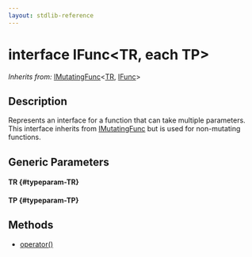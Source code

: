 ```yaml
---
layout: stdlib-reference
---
```


# interface IFunc\<TR, each TP\>

*Inherits from:* [IMutatingFunc](/stdlib-reference/interfaces/imutatingfunc-019/index)\<[TR](/stdlib-reference/interfaces/imutatingfunc-019/index#typeparam-TR), [IFunc](/stdlib-reference/interfaces/ifunc-01/index)\>

## Description

Represents an interface for a function that can take multiple parameters.
This interface inherits from <span class='code'><a href="/stdlib-reference/interfaces/imutatingfunc-019/index" class="code_type">IMutatingFunc</a></span> but is used for non-mutating functions.


## Generic Parameters

#### TR {#typeparam-TR}
#### TP {#typeparam-TP}

## Methods

* [operator\(\)](/stdlib-reference/interfaces/ifunc-01/operatorx28x29)

